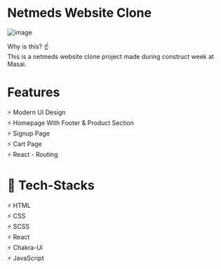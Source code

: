 # Netmeds Website Clone

![image](https://user-images.githubusercontent.com/91751062/191099696-c49c0d5f-128f-4481-8a8c-6cbb6e38298e.png)


Why is this? ☝️
</br>
This is a netmeds website clone project made during construct week at Masai.
</br>



# Features

⚡️ Modern UI Design
</br>
⚡️ Homepage With Footer & Product Section
</br>
⚡️ Signup Page
</br>
⚡️ Cart Page
</br>
⚡️ React - Routing 
</br>


# 🎯 Tech-Stacks

⚡️ HTML
</br>
⚡️ CSS
</br>
⚡️ SCSS
</br>
⚡️ React
</br>
⚡️ Chakra-Ui
</br>
⚡️ JavaScript
</br>

